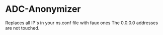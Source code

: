 # ADC-Anonymizer
Replaces all IP's in your ns.conf file with faux ones
The 0.0.0.0 addresses are not touched.
